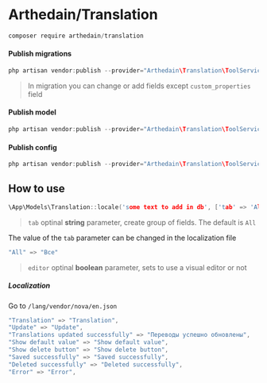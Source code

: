 # Arthedain/Translation
```h
composer require arthedain/translation
```


#### Publish migrations
```h
php artisan vendor:publish --provider="Arthedain\Translation\ToolServiceProvider" --tag="migration"
```
>In migration you can change or add fields except ```custom_properties``` field
#### Publish model
```h
php artisan vendor:publish --provider="Arthedain\Translation\ToolServiceProvider" --tag="model"
```
#### Publish config
```h
php artisan vendor:publish --provider="Arthedain\Translation\ToolServiceProvider" --tag="config"
```
## How to use

```h
\App\Models\Translation::locale('some text to add in db', ['tab' => 'All', 'editor' => false, 'key' => false]);
```
> ```tab``` optinal **string** parameter, create group of fields. The default is ```All```

The value of the `tab` parameter can be changed in the localization file
```h
"All" => "Все"
```
> ```editor``` optinal **boolean** parameter, sets to use a visual editor or not 

##### Localization
Go to ```/lang/vendor/nova/en.json``` 
```h
"Translation" => "Translation",
"Update" => "Update",
"Translations updated successfully" => "Переводы успешно обновлены",
"Show default value" => "Show default value",
"Show delete button" => "Show delete button",
"Saved successfully" => "Saved successfully",
"Deleted successfully" => "Deleted successfully",
"Error" => "Error",
```